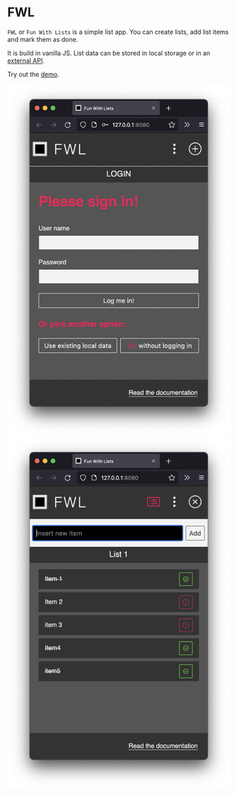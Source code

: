 # FWL

`FWL` or `Fun With Lists` is a simple list app. You can create lists, add list items and mark them as done.

It is build in vanilla JS. List data can be stored in local storage or in an [external API](https://github.com/xylnx/fwl).

Try out the [demo](https://xylnx.github.io/fwl/).

![](screenshot-1.png)
![](screenshot-2.png)
